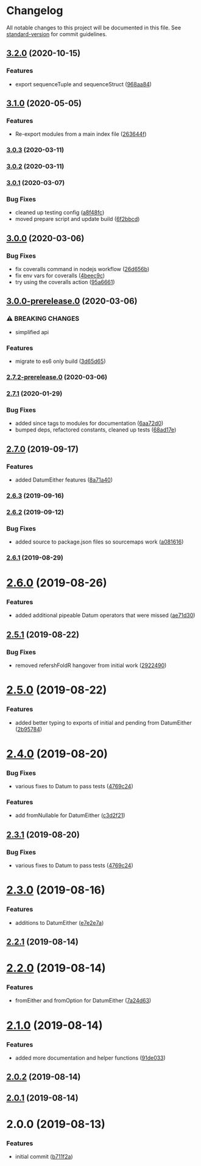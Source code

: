 # Changelog

All notable changes to this project will be documented in this file. See [standard-version](https://github.com/conventional-changelog/standard-version) for commit guidelines.

## [3.2.0](https://github.com/nullpub/datum/compare/v3.1.0...v3.2.0) (2020-10-15)


### Features

* export sequenceTuple and sequenceStruct ([968aa84](https://github.com/nullpub/datum/commit/968aa84e7d2aebfe526db2f23e96b03fc96628c3))

## [3.1.0](https://github.com/nullpub/datum/compare/v3.0.1...v3.1.0) (2020-05-05)


### Features

* Re-export modules from a main index file ([263644f](https://github.com/nullpub/datum/commit/263644f1f9284e5f9712409a38afe66c0f419e73))

### [3.0.3](https://github.com/nullpub/datum/compare/v3.0.1...v3.0.3) (2020-03-11)

### [3.0.2](https://github.com/nullpub/datum/compare/v3.0.1...v3.0.2) (2020-03-11)

### [3.0.1](https://github.com/nullpub/datum/compare/v3.0.0...v3.0.1) (2020-03-07)


### Bug Fixes

* cleaned up testing config ([a8f48fc](https://github.com/nullpub/datum/commit/a8f48fcf347202d09d8ec402e57aaf07af25d183))
* moved prepare script and update build ([6f2bbcd](https://github.com/nullpub/datum/commit/6f2bbcd2e8ba05c871391da90fe7acc07af0f9bf))

## [3.0.0](https://github.com/nullpub/datum/compare/v3.0.0-prerelease.0...v3.0.0) (2020-03-06)


### Bug Fixes

* fix coveralls command in nodejs workflow ([26d656b](https://github.com/nullpub/datum/commit/26d656b92fe13674405a0f8d52de0ac59c82b817))
* fix env vars for coveralls ([4beec9c](https://github.com/nullpub/datum/commit/4beec9c4acdf8b91b8465e5ce27c274ce8e4315f))
* try using the coveralls action ([95a6661](https://github.com/nullpub/datum/commit/95a6661971c6f114f8c5257cde19921731eabff2))

## [3.0.0-prerelease.0](https://github.com/nullpub/datum/compare/v2.7.2-prerelease.0...v3.0.0-prerelease.0) (2020-03-06)


### ⚠ BREAKING CHANGES

* simplified api

### Features

* migrate to es6 only build ([3d65d65](https://github.com/nullpub/datum/commit/3d65d650c81ce718bc7c6ce5669cd99df0adf942))

### [2.7.2-prerelease.0](https://github.com/nullpub/datum/compare/v2.7.1...v2.7.2-prerelease.0) (2020-03-06)

### [2.7.1](https://github.com/nullpub/datum/compare/v2.7.0...v2.7.1) (2020-01-29)


### Bug Fixes

* added since tags to modules for documentation ([6aa72d0](https://github.com/nullpub/datum/commit/6aa72d0c0dbfb647cd485d3051ba278156c098d2))
* bumped deps, refactored constants, cleaned up tests ([68ad17e](https://github.com/nullpub/datum/commit/68ad17ea2d40e87d4ed4e4fb94cee93a587329aa))

## [2.7.0](https://github.com/nullpub/datum/compare/v2.6.3...v2.7.0) (2019-09-17)


### Features

* added DatumEither features ([8a71a40](https://github.com/nullpub/datum/commit/8a71a40))

### [2.6.3](https://github.com/nullpub/datum/compare/v2.6.2...v2.6.3) (2019-09-16)

### [2.6.2](https://github.com/nullpub/datum/compare/v2.6.1...v2.6.2) (2019-09-12)


### Bug Fixes

* added source to package.json files so sourcemaps work ([a081616](https://github.com/nullpub/datum/commit/a081616))

### [2.6.1](https://github.com/nullpub/datum/compare/v2.6.0...v2.6.1) (2019-08-29)

# [2.6.0](https://github.com/nullpub/datum/compare/v2.5.1...v2.6.0) (2019-08-26)


### Features

* added additional pipeable Datum operators that were missed ([ae71d30](https://github.com/nullpub/datum/commit/ae71d30))



## [2.5.1](https://github.com/nullpub/datum/compare/v2.5.0...v2.5.1) (2019-08-22)


### Bug Fixes

* removed refershFoldR hangover from initial work ([2922490](https://github.com/nullpub/datum/commit/2922490))



# [2.5.0](https://github.com/nullpub/datum/compare/v2.4.0...v2.5.0) (2019-08-22)


### Features

* added better typing to exports of initial and pending from DatumEither ([2b95784](https://github.com/nullpub/datum/commit/2b95784))



# [2.4.0](https://github.com/nullpub/datum/compare/v2.3.0...v2.4.0) (2019-08-20)


### Bug Fixes

* various fixes to Datum to pass tests ([4769c24](https://github.com/nullpub/datum/commit/4769c24))


### Features

* add fromNullable for DatumEither ([c3d2f21](https://github.com/nullpub/datum/commit/c3d2f21))



## [2.3.1](https://github.com/nullpub/datum/compare/v2.3.0...v2.3.1) (2019-08-20)


### Bug Fixes

* various fixes to Datum to pass tests ([4769c24](https://github.com/nullpub/datum/commit/4769c24))



# [2.3.0](https://github.com/nullpub/datum/compare/v2.2.1...v2.3.0) (2019-08-16)


### Features

* additions to DatumEither ([e7e2e7a](https://github.com/nullpub/datum/commit/e7e2e7a))



## [2.2.1](https://github.com/nullpub/datum/compare/v2.2.0...v2.2.1) (2019-08-14)



# [2.2.0](https://github.com/nullpub/datum/compare/v2.1.0...v2.2.0) (2019-08-14)


### Features

* fromEither and fromOption for DatumEither ([7a24d63](https://github.com/nullpub/datum/commit/7a24d63))



# [2.1.0](https://github.com/nullpub/datum/compare/v2.0.2...v2.1.0) (2019-08-14)


### Features

* added more documentation and helper functions ([91de033](https://github.com/nullpub/datum/commit/91de033))



## [2.0.2](https://github.com/nullpub/datum/compare/v2.0.1...v2.0.2) (2019-08-14)



## [2.0.1](https://github.com/nullpub/datum/compare/v2.0.0...v2.0.1) (2019-08-14)



# 2.0.0 (2019-08-13)


### Features

* initial commit ([b711f2a](https://github.com/nullpub/datum/commit/b711f2a))
